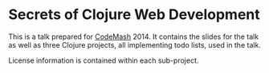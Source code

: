 # Secrets of Clojure Web Development

This is a talk prepared for [CodeMash][] 2014. It contains the slides for the talk as well as three Clojure projects, all implementing todo lists, used in the talk.

[CodeMash]: http://codemash.org/

License information is contained within each sub-project.
